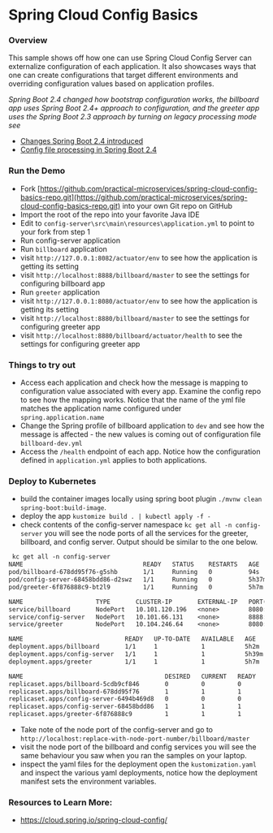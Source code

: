 # Spring Cloud Config Basics

### Overview

This sample shows off how one can use Spring Cloud Config Server can externalize configuration of each application. 
It also showcases ways that one can create configurations that target different environments and overriding 
configuration values based on application profiles. 

*Spring Boot 2.4 changed how bootstrap configuration works, the billboard app uses Spring Boot 2.4+ approach to
configuration, and the greeter app uses the Spring Boot 2.3 approach by turning on legacy processing mode see*
* [Changes Spring Boot 2.4 introduced](https://www.youtube.com/watch?v=lgyO9C9zdrg&t=1489s)
* [Config file processing in Spring Boot 2.4](https://spring.io/blog/2020/08/14/config-file-processing-in-spring-boot-2-4)

### Run the Demo

* Fork [https://github.com/practical-microservices/spring-cloud-config-basics-repo.git](https://github.com/practical-microservices/spring-cloud-config-basics-repo.git) into your own Git repo on GitHub
* Import the root of the repo into your favorite Java IDE
* Edit to `config-server\src\main\resources\application.yml` to point to your fork from step 1
* Run config-server application
* Run `billboard` application
* visit `http://127.0.0.1:8082/actuator/env` to see how the application is getting its setting
* visit `http://localhost:8888/billboard/master` to see the settings for configuring billboard app
* Run `greeter` application
* visit `http://127.0.0.1:8080/actuator/env` to see how the application is getting its setting
* visit `http://localhost:8880/billboard/master` to see the settings for configuring greeter app
* visit `http://localhost:8880/billboard/actuator/health` to see the settings for configuring greeter app

### Things to try out 
* Access each application and check how the message is mapping to configuration value associated with every app. Examine the config repo to see how the mapping works. Notice that the name of the yml file matches the application name configured under `spring.application.name`
* Change the Spring profile of billboard application to `dev` and see how the message is affected - the new values is coming out of configuration file `billboard-dev.yml`
* Access the `/health` endpoint of each app. Notice how the configuration defined in `application.yml` applies to both applications.

### Deploy to Kubernetes

* build the container images locally using spring boot plugin `./mvnw clean spring-boot:build-image`.
* deploy the app `kustomize build . | kubectl apply -f -`
* check contents of the config-server namespace `kc get all -n config-server` you will see the node ports of all the 
  services for the greeter, billboard, and config server. Output should be similar to the one below.
  
```txt
 kc get all -n config-server
NAME                                 READY   STATUS    RESTARTS   AGE
pod/billboard-678dd95f76-g5shb       1/1     Running   0          94s
pod/config-server-68458bdd86-d2swz   1/1     Running   0          5h37m
pod/greeter-6f876888c9-bt2l9         1/1     Running   0          5h7m

NAME                    TYPE       CLUSTER-IP       EXTERNAL-IP   PORT(S)          AGE
service/billboard       NodePort   10.101.120.196   <none>        8080:30542/TCP   5h2m
service/config-server   NodePort   10.101.66.131    <none>        8888:30055/TCP   5h39m
service/greeter         NodePort   10.104.246.64    <none>        8080:31709/TCP   5h17m

NAME                            READY   UP-TO-DATE   AVAILABLE   AGE
deployment.apps/billboard       1/1     1            1           5h2m
deployment.apps/config-server   1/1     1            1           5h39m
deployment.apps/greeter         1/1     1            1           5h7m

NAME                                       DESIRED   CURRENT   READY   AGE
replicaset.apps/billboard-5cdb9cf846       0         0         0       5h2m
replicaset.apps/billboard-678dd95f76       1         1         1       94s
replicaset.apps/config-server-6494b469d8   0         0         0       5h39m
replicaset.apps/config-server-68458bdd86   1         1         1       5h37m
replicaset.apps/greeter-6f876888c9         1         1         1       5h7m

```
* Take note of the node port of the config-server and go to `http://localhost:replace-with-node-port-number/billboard/master`
* visit the node port of the billboard and config services you will see the same behaviour you saw when you ran the samples
  on your laptop.
* inspect the yaml files for the deployment open the `kustomization.yaml` and inspect the various yaml deployments, 
  notice how the deployment manifest sets the environment variables. 
  
### Resources to Learn More:
* https://cloud.spring.io/spring-cloud-config/